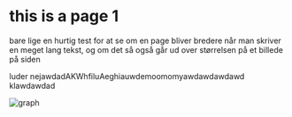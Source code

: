 # this is a page 1

bare lige en hurtig test for at se om en page bliver bredere når man skriver en meget lang tekst, og om det så også går ud over størrelsen på et billede på siden

luder nejawdadAKWhfiluAeghiauwdemoomomyawdawdawdawd
klawdawdad

![graph](documentation/attachments/index-1.png)